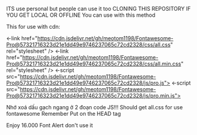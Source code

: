 ITS use personal but people can use it too
CLONING THIS REPOSITORY IF YOU GET LOCAL OR OFFLINE
You can use with this method

This for use with cdn:

<-link href="https://cdn.jsdelivr.net/gh/meotom1198/Fontawesome-Pro@57321716323d21e1dd49e9746237065c72cd2328/css/all.css" rel="stylesheet" />
<-link href="https://cdn.jsdelivr.net/gh/meotom1198/Fontawesome-Pro@57321716323d21e1dd49e9746237065c72cd2328/css/all.min.css" rel="stylesheet" />
<-script src="https://cdn.jsdelivr.net/gh/meotom1198/Fontawesome-Pro@57321716323d21e1dd49e9746237065c72cd2328/js/pro.js"></script->
<-script src="https://cdn.jsdelivr.net/gh/meotom1198/Fontawesome-Pro@57321716323d21e1dd49e9746237065c72cd2328/js/pro.min.js"></script->

Nhớ xoá dấu gạch ngang ở 2 đoạn code JS!!!
Should get all.css for use fontawesome
Remember Put on the HEAD tag

Enjoy 16.000 Font Alert don't use it
